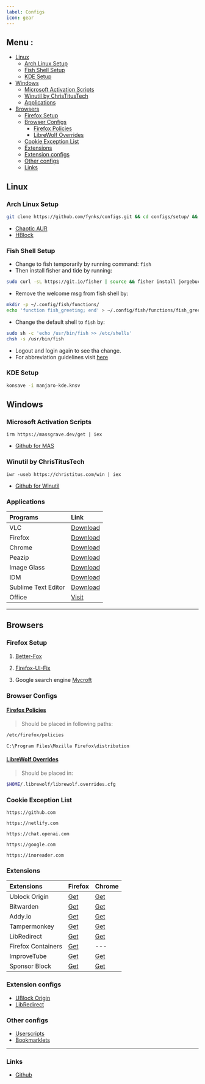 ```yaml
---
label: Configs
icon: gear
---
```


## Menu :

- [Linux](#linux)
  - [Arch Linux Setup](#arch-linux-setup)
  - [Fish Shell Setup](#fish-shell-setup)
  - [KDE Setup](#kde-setup)
- [Windows](#windows)
  - [Microsoft Activation Scripts](#microsoft-activation-scripts)
  - [Winutil by ChrisTitusTech](#winutil-by-christitustech)
  - [Applications](#applications)
- [Browsers](#browsers)
  - [Firefox Setup](#firefox-setup)
  - [Browser Configs](#browser-configs)
    - [Firefox Policies](#firefox-policies)
    - [LibreWolf Overrides](#librewolf-overrides)
  - [Cookie Exception List](#cookie-exception-list)
  - [Extensions](#extensions)
  - [Extension configs](#extension-configs)
  - [Other configs](#other-configs)
  - [Links](#links)

## Linux

### Arch Linux Setup

```sh
git clone https://github.com/fynks/configs.git && cd configs/setup/ && sudo chmod +x ./setup.sh && sudo ./setup.sh
```

- [Chaotic AUR](https://github.com/chaotic-aur)
- [HBlock](https://raw.githubusercontent.com/fynks/configs/main/setup/configs/hblock_sources.list)

### Fish Shell Setup

- Change to fish temporarily by running command: `fish`
- Then install fisher and tide by running:

```bash
sudo curl -sL https://git.io/fisher | source && fisher install jorgebucaran/fisher && fisher install ilancosman/tide
```

- Remove the welcome msg from fish shell by:

```bash
mkdir -p ~/.config/fish/functions/
echo 'function fish_greeting; end' > ~/.config/fish/functions/fish_greeting.fish
```

- Change the default shell to `fish` by:

```bash
sudo sh -c 'echo /usr/bin/fish >> /etc/shells'
chsh -s /usr/bin/fish
```

- Logout and login again to see tha change.
- For abbreviation guidelines visit [here](https://fishshell.com/docs/current/cmds/abbr.html#examples)

### KDE Setup

```bash
konsave -i manjaro-kde.knsv
```

## Windows

### Microsoft Activation Scripts

```pwsh
irm https://massgrave.dev/get | iex
```

- [Github for MAS](https://github.com/massgravel/Microsoft-Activation-Scripts)

### Winutil by ChrisTitusTech

```pwsh
iwr -useb https://christitus.com/win | iex
```

- [Github for Winutil](https://github.com/ChrisTitusTech/winutil)

### Applications

| **Programs**        | **Link**                                                                                 |
| :------------------ | :--------------------------------------------------------------------------------------- |
| VLC                 | [Download](https://www.videolan.org/vlc/download-windows.html)                           |
| Firefox             | [Download](https://download.mozilla.org/?product=firefox-latest-ssl&os=win64&lang=en-US) |
| Chrome              | [Download](https://www.google.com/intl/en/chrome/?standalone=1)                          |
| Peazip              | [Download](https://github.com/peazip/PeaZip/releases/latest)                             |
| Image Glass         | [Download](https://github.com/d2phap/ImageGlass/releases)                                |
| IDM                 | [Download](https://www.internetdownloadmanager.com/download.html)                        |
| Sublime Text Editor | [Download](https://www.sublimetext.com/download_thanks?target=win-x64)                   |
| Office              | [Visit](https://massgrave.dev/genuine-installation-media.html)                           |

---

## Browsers

### Firefox Setup

1. [Better-Fox](https://github.com/yokoffing/Betterfox/blob/main/user.js)

2. [Firefox-UI-Fix](https://github.com/black7375/Firefox-UI-Fix/releases/latest)
3. Google search
   engine [Mycroft](https://mycroftproject.com/install.html?id=118251&basename=anti-google&icontype=ico&name=G)

### Browser Configs

#### [Firefox Policies](https://raw.githubusercontent.com/fynks/configs/main/setup/browsers/policies.json)

> Should be placed in following paths:

```bash
/etc/firefox/policies
```

```pwsh
C:\Program Files\Mozilla Firefox\distribution
```

#### [LibreWolf Overrides](https://raw.githubusercontent.com/fynks/configs/main/setup/browsers/librewolf.overrides.cfg)

> Should be placed in:

```bash
$HOME/.librewolf/librewolf.overrides.cfg
```

### Cookie Exception List

```uri
https://github.com
```

```uri
https://netlify.com
```

```uri
https://chat.openai.com
```

```uri
https://google.com
```

```uri
https://inoreader.com
```

### Extensions

| **Extensions**     | **Firefox**                                                                       | **Chrome**                                                                                                  |
| :----------------- | :-------------------------------------------------------------------------------- | :---------------------------------------------------------------------------------------------------------- |
| Ublock Origin      | [Get](https://addons.mozilla.org/en-GB/firefox/addon/ublock-origin/)              | [Get](https://chrome.google.com/webstore/detail/ublock-origin/cjpalhdlnbpafiamejdnhcphjbkeiagm)             |
| Bitwarden          | [Get](https://addons.mozilla.org/en-US/firefox/addon/bitwarden-password-manager/) | [Get](https://chrome.google.com/webstore/detail/bitwarden-free-password-m/nngceckbapebfimnlniiiahkandclblb) |
| Addy.io            | [Get](https://addons.mozilla.org/en-US/firefox/addon/addy_io/)                    | [Get](https://chrome.google.com/webstore/detail/addyio-anonymous-email-fo/iadbdpnoknmbdeolbapdackdcogdmjpe) |
| Tampermonkey       | [Get](https://addons.mozilla.org/en-US/firefox/addon/tampermonkey/)               | [Get](https://chrome.google.com/webstore/detail/tampermonkey/dhdgffkkebhmkfjojejmpbldmpobfkfo)              |
| LibRedirect        | [Get](https://addons.mozilla.org/firefox/addon/libredirect/)                      | [Get](https://github.com/libredirect/libredirect/blob/master/chromium.md)                                   |
| Firefox Containers | [Get](https://addons.mozilla.org/en-US/firefox/addon/multi-account-containers/)   | ---                                                                                                         |
| ImproveTube     | [Get](https://addons.mozilla.org/en-US/firefox/addon/youtube-addon/)               | [Get](https://chromewebstore.google.com/detail/improve-youtube-%F0%9F%8E%A7-for-yo/bnomihfieiccainjcjblhegjgglakjdd)                           |
| Sponsor Block      | [Get](https://addons.mozilla.org/en-US/firefox/addon/sponsorblock/)               | [Get](https://chrome.google.com/webstore/detail/mnjggcdmjocbbbhaepdhchncahnbgone)                           |

### Extension configs

- [UBlock Origin](https://raw.githubusercontent.com/fynks/configs/main/browsers/u_block_origin_configs.txt)
- [LibRedirect](https://raw.githubusercontent.com/fynks/configs/main/browsers/libredirect.json)

### Other configs

- [Userscripts](https://github.com/fynks/userscripts)
- [Bookmarklets](https://github.com/fynks/configs/blob/main/browsers/bookmarklets.md)

---

### Links

- [Github](https://github.com/fynks/configs)
